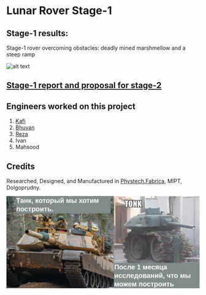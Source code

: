 # Lunar Rover Stage-1

## Stage-1 results:

Stage-1 rover overcoming obstacles: deadly mined marshmellow and a steep ramp

![alt text](https://github.com/kafiulshabbir/evil_robot_hehe/blob/main/images/Stage1success.gif)

## [Stage-1 report and proposal for stage-2](https://docs.google.com/presentation/d/1GCg_ZpBzjXqQRJGD44pOcS2Mnuq36vip1iQy7uBlMOk/edit?usp=sharing)

## Engineers worked on this project

1. [Kafi](https://github.com/kafiulshabbir)
2. [Bhuvan](https://github.com/Bhuv4nVam5i)
3. [Reza](https://github.com/tesla0101)
4. Ivan
5. Mahsood
 
## Credits
Researched, Designed, and Manufactured in [Phystech.Fabrica](https://miptfab.ru/), MIPT, Dolgoprudny.

![meme-of-tank](https://github.com/kafiulshabbir/evil_robot_hehe/blob/main/images/Meme%20of%20tank.png)
